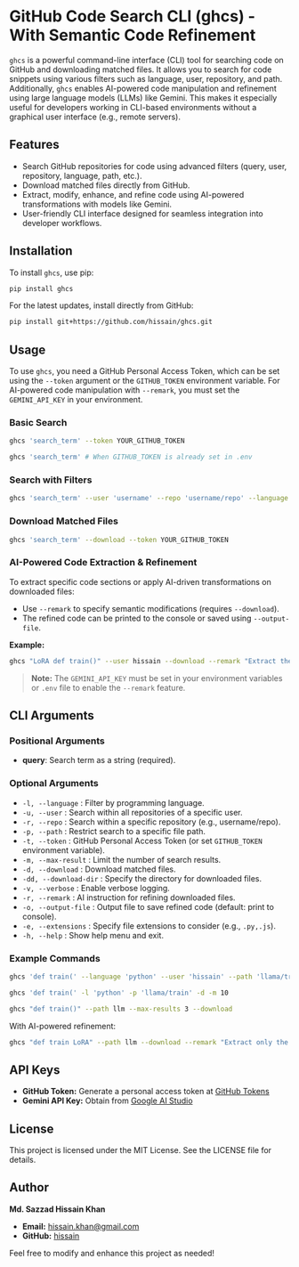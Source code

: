 # GitHub Code Search CLI (ghcs) - With Semantic Code Refinement

`ghcs` is a powerful command-line interface (CLI) tool for searching code on GitHub and downloading matched files. It allows you to search for code snippets using various filters such as language, user, repository, and path. Additionally, `ghcs` enables AI-powered code manipulation and refinement using large language models (LLMs) like Gemini. This makes it especially useful for developers working in CLI-based environments without a graphical user interface (e.g., remote servers).

## Features

- Search GitHub repositories for code using advanced filters (query, user, repository, language, path, etc.).
- Download matched files directly from GitHub.
- Extract, modify, enhance, and refine code using AI-powered transformations with models like Gemini.
- User-friendly CLI interface designed for seamless integration into developer workflows.

## Installation

To install `ghcs`, use pip:

```bash
pip install ghcs
```

For the latest updates, install directly from GitHub:

```bash
pip install git+https://github.com/hissain/ghcs.git
```

## Usage

To use `ghcs`, you need a GitHub Personal Access Token, which can be set using the `--token` argument or the `GITHUB_TOKEN` environment variable. For AI-powered code manipulation with `--remark`, you must set the `GEMINI_API_KEY` in your environment.

### Basic Search

```bash
ghcs 'search_term' --token YOUR_GITHUB_TOKEN
```

```bash
ghcs 'search_term' # When GITHUB_TOKEN is already set in .env
```

### Search with Filters

```bash
ghcs 'search_term' --user 'username' --repo 'username/repo' --language 'python' --path 'llama/train' --token YOUR_GITHUB_TOKEN --max-results MAX_RESULT_COUNT
```

### Download Matched Files

```bash
ghcs 'search_term' --download --token YOUR_GITHUB_TOKEN
```

### AI-Powered Code Extraction & Refinement

To extract specific code sections or apply AI-driven transformations on downloaded files:

- Use `--remark` to specify semantic modifications (requires `--download`).
- The refined code can be printed to the console or saved using `--output-file`.

__Example:__

```bash
ghcs "LoRA def train()" --user hissain --download --remark "Extract the training function for LoRA with proper imports" --output-file extracted_code.py --verbose
```

> **Note:** The `GEMINI_API_KEY` must be set in your environment variables or `.env` file to enable the `--remark` feature.

## CLI Arguments

### Positional Arguments

- **query**: Search term as a string (required).

### Optional Arguments

- `-l, --language` : Filter by programming language.
- `-u, --user` : Search within all repositories of a specific user.
- `-r, --repo` : Search within a specific repository (e.g., username/repo).
- `-p, --path` : Restrict search to a specific file path.
- `-t, --token` : GitHub Personal Access Token (or set `GITHUB_TOKEN` environment variable).
- `-m, --max-result` : Limit the number of search results.
- `-d, --download` : Download matched files.
- `-dd, --download-dir` : Specify the directory for downloaded files.
- `-v, --verbose` : Enable verbose logging.
- `-r, --remark` : AI instruction for refining downloaded files.
- `-o, --output-file` : Output file to save refined code (default: print to console).
- `-e, --extensions` : Specify file extensions to consider (e.g., `.py,.js`).
- `-h, --help` : Show help menu and exit.

### Example Commands

```bash
ghcs 'def train(' --language 'python' --user 'hissain' --path 'llama/train' --download --token YOUR_GITHUB_TOKEN --max-results 5
```

```bash
ghcs 'def train(' -l 'python' -p 'llama/train' -d -m 10
```

```bash
ghcs "def train()" --path llm --max-results 3 --download
```

With AI-powered refinement:

```bash
ghcs "def train LoRA" --path llm --download --remark "Extract only the forward pass function" --output-file forward_pass.py --max-results 5
```

## API Keys

- **GitHub Token:** Generate a personal access token at [GitHub Tokens](https://github.com/settings/tokens)
- **Gemini API Key:** Obtain from [Google AI Studio](https://aistudio.google.com/apikey)

## License

This project is licensed under the MIT License. See the LICENSE file for details.

## Author

**Md. Sazzad Hissain Khan**

- **Email:** hissain.khan@gmail.com
- **GitHub:** [hissain](https://github.com/hissain)

Feel free to modify and enhance this project as needed!

